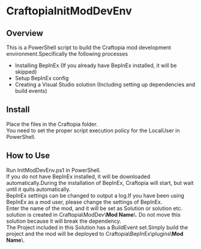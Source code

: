 # CraftopiaInitModDevEnv

## Overview
This is a PowerShell script to build the Craftopia mod development environment.Specifically the following processes
* Installing BepInEx (If you already have BepInEx installed, it will be skipped)
* Setup BepInEx config
* Creating a Visual Studio solution (Including setting up dependencies and build events)

## Install
Place the files in the Craftopia folder.  
You need to set the proper script execution policy for the LocalUser in PowerShell.

## How to Use
Run InitModDevEnv.ps1 in PowerShell.  
If you do not have BepInEx installed, it will be downloaded automatically.During the installation of BepInEx, Craftopia will start, but wait until it quits automatically.  
BepInEx settings can be changed to output a log.If you have been using BepInEx as a mod user, please change the settings of BepInEx.  
Enter the name of the mod, and it will be set as Solution or solution etc.  
solution is created in Craftopia\\ModDev\\**Mod Name**\\. Do not move this solution because it will break the dependency.  
The Project included in this Solution has a BuildEvent set.Simply build the project and the mod will be deployed to Craftopia\\BepInEx\\plugins\\**Mod Name**\\.  
